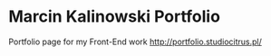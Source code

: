# Marcin Kalinowski Portfolio
Portfolio page for my Front-End work
http://portfolio.studiocitrus.pl/
